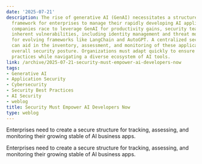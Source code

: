 ```yaml
---
date: '2025-07-21'
description: The rise of generative AI (GenAI) necessitates a structured security
  framework for enterprises to manage their rapidly developing AI applications. As
  companies race to leverage GenAI for productivity gains, security teams must address
  inherent vulnerabilities, including identity management and threat modeling, particularly
  for evolving frameworks like LangChain and AutoGPT. A centralized security resource
  can aid in the inventory, assessment, and monitoring of these applications, enhancing
  overall security posture. Organizations must adapt quickly to ensure secure development
  practices while navigating a diverse ecosystem of AI tools.
link: /archive/2025-07-21-security-must-empower-ai-developers-now
tags:
- Generative AI
- Application Security
- Cybersecurity
- Security Best Practices
- AI Security
- weblog
title: Security Must Empower AI Developers Now
type: weblog
---
```


Enterprises need to create a secure structure for tracking, assessing, and monitoring their growing stable of AI business apps.

Enterprises need to create a secure structure for tracking, assessing, and monitoring their growing stable of AI business apps.

